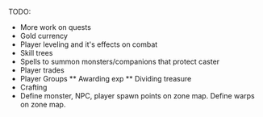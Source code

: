 TODO:
* More work on quests
* Gold currency
* Player leveling and it's effects on combat
* Skill trees
* Spells to summon monsters/companions that protect caster
* Player trades
* Player Groups
** Awarding exp
** Dividing treasure
* Crafting
* Define monster, NPC, player spawn points on zone map. Define warps on zone map. 
